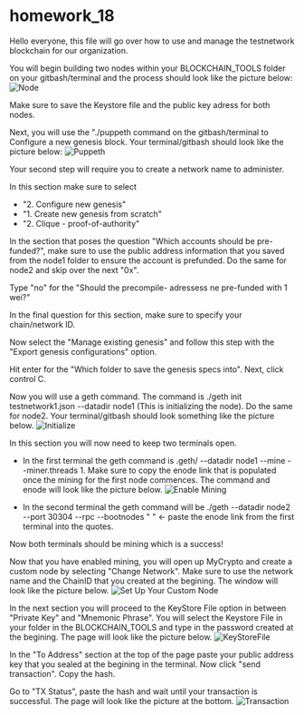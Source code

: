 # homework_18
Hello everyone, this file will go over how to use and manage the testnetwork blockchain for our organization.

You will begin building two nodes within your BLOCKCHAIN_TOOLS folder on your gitbash/terminal and the process should look like the picture below:
![Node](StepOne.png)

Make sure to save the Keystore file and the public key adress for both nodes. 

Next, you will use the "./puppeth command on the gitbash/terminal to Configure a new genesis block. Your terminal/gitbash should look like the picture below:
![Puppeth](StepTwo.png)

Your second step will require you to create a network name to administer. 

In this section make sure to select 
* "2. Configure new genesis"  
* "1. Create new genesis from scratch"
* "2. Clique - proof-of-authority"

In the section that poses the question "Which accounts should be pre-funded?", make sure to use the public address information that you saved from the node1 folder to ensure the account is prefunded. Do the same for node2 and skip over the next "0x".

Type "no" for the "Should the precompile- adressess ne pre-funded with 1 wei?"

In the final question for this section, make sure to specify your chain/network ID.

Now select the "Manage existing genesis" and follow this step with the "Export genesis configurations" option. 

Hit enter for the "Which folder to save the genesis specs into". Next, click control C. 

Now you will use a geth command. The command is ./geth init testnetwork1.json --datadir node1 (This is initializing the node). Do the same for node2. Your terminal/gitbash should look something like the picture below. 
![Initialize](StepThree.png)

In this section you will now need to keep two terminals open. 
* In the first terminal the geth command is .geth/ --datadir node1 --mine --miner.threads 1. Make sure to copy the enode link that is populated once the mining for the first node commences. The command and enode will look like the picture below.
![Enable Mining](StepFour.png)

* In the second terminal the geth command will be ./geth --datadir node2 --port 30304 --rpc --bootnodes " " <- paste the enode link from the first terminal into the quotes. 

Now both terminals should be mining which is a success!

Now that you have enabled mining, you will open up MyCrypto and create a custom node by selecting "Change Network". Make sure to use the network name and the ChainID that you created at the begining. The window will look like the picture below.
![Set Up Your Custom Node](Create_Custom.png)

In the next section you will proceed to the KeyStore File option in between "Private Key" and "Mnemonic Phrase". You will select the Keystore File in your folder in the BLOCKCHAIN_TOOLS and type in the password created at the begining. The page will look like the picture below. 
![KeyStoreFile](KeyStoreFile.png)


In the "To Address" section at the top of the page paste your public address key that you sealed at the begining in the terminal. Now click "send transaction". Copy the hash.

Go to "TX Status", paste the hash and wait until your transaction is successful. The page will look like the picture at the bottom. 
![Transaction](Pending_Transaction.png)
